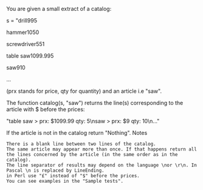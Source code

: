 You are given a small extract of a catalog:

s = "<prod><name>drill</name><prx>99</prx><qty>5</qty></prod>

<prod><name>hammer</name><prx>10</prx><qty>50</qty></prod>

<prod><name>screwdriver</name><prx>5</prx><qty>51</qty></prod>

<prod><name>table saw</name><prx>1099.99</prx><qty>5</qty></prod>

<prod><name>saw</name><prx>9</prx><qty>10</qty></prod>

...

(prx stands for price, qty for quantity) and an article i.e "saw".

The function catalog(s, "saw") returns the line(s) corresponding to the article with $ before the prices:

"table saw > prx: $1099.99 qty: 5\nsaw > prx: $9 qty: 10\n..."

If the article is not in the catalog return "Nothing".
Notes

    There is a blank line between two lines of the catalog.
    The same article may appear more than once. If that happens return all the lines concerned by the article (in the same order as in the catalog).
    The line separator of results may depend on the language \nor \r\n. In Pascal \n is replaced by LineEnding.
    in Perl use "£" instead of "$" before the prices.
    You can see examples in the "Sample tests".


